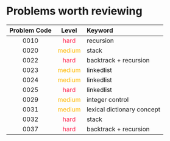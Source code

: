 # Problems worth reviewing

| Problem Code |                Level                | Keyword                    |
| :----------: | :---------------------------------: | :------------------------- |
|     0010     |  <font color="#FF2D55">hard</font>  | recursion                  |
|     0020     | <font color="#FFB800">medium</font> | stack                      |
|     0022     |  <font color="#FF2D55">hard</font>  | backtrack + recursion      |
|     0023     | <font color="FFB800">medium</font>  | linkedlist                 |
|     0024     | <font color="FFB800">medium</font>  | linkedlist                 |
|     0025     |  <font color="FF2D55">hard</font>   | linkedlist                 |
|     0029     | <font color="FFB800">medium</font>  | integer control            |
|     0031     | <font color="FFB800">medium</font>  | lexical dictionary concept |
|     0032     |  <font color="FF2D55">hard</font>   | stack                      |
|     0037     |  <font color="FF2D55">hard</font>   | backtrack + recursion      |
